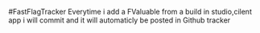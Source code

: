 #FastFlagTracker
Everytime i add a FValuable  from a build in studio,cilent app i will commit and it will automaticly be posted in Github tracker 

